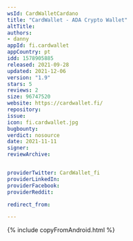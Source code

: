 ```yaml
---
wsId: CardWalletCardano
title: "CardWallet - ADA Crypto Wallet"
altTitle: 
authors:
- danny
appId: fi.cardwallet
appCountry: pt
idd: 1578905885
released: 2021-09-28
updated: 2021-12-06
version: "1.9"
stars: 5
reviews: 2
size: 96747520
website: https://cardwallet.fi/
repository: 
issue: 
icon: fi.cardwallet.jpg
bugbounty: 
verdict: nosource
date: 2021-11-11
signer: 
reviewArchive:


providerTwitter: CardWallet_fi
providerLinkedIn: 
providerFacebook: 
providerReddit: 

redirect_from:

---
```


{% include copyFromAndroid.html %}
